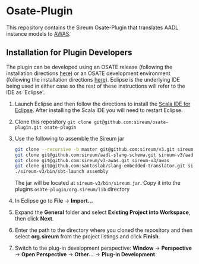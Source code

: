 # Osate-Plugin

This repository contains the Sireum Osate-Plugin that translates AADL instance
models to [AWAS](https://github.com/sireum/v3-awas).

## Installation for Plugin Developers 

The plugin can be developed using an OSATE release (following the installation
directions [here](http://osate.org/download-and-install.html)) or an OSATE
development environment (following the installation directions
[here](http://osate.org/setup-development.html)).  Eclipse is the underlying IDE
being used in either case so the rest of these instructions will refer to the
IDE as 'Eclipse'.

1. Launch Eclipse and then follow the directions to install the [Scala IDE for
   Eclipse](http://scala-ide.org).  After installing the Scala IDE you will need to
   restart Eclipse.

2. Clone this repository ``git clone git@github.com:sireum/osate-plugin.git osate-plugin``

3. Use the following to assemble the Sireum jar

    ```bash
    git clone --recursive -b master git@github.com:sireum/v3.git sireum-v3
    git clone git@github.com:sireum/aadl-slang-schema.git sireum-v3/aadl/skema
    git clone git@github.com:sireum/v3-awas.git sireum-v3/awas
    git clone git@github.com:santoslab/slang-embedded-translator.git sireum-v3/aadl/arsit
    ./sireum-v3/bin/sbt-launch assembly
    ```
    The jar will be located at ``sireum-v3/bin/sireum.jar``.  Copy it into the plugins 
    ``osate-plugin/org.sireum/lib`` directory

4. In Eclipse go to __File__ -> __Import...__  

5. Expand the __General__ folder and select __Existing Project into Workspace__, then click 
   __Next__.

6. Enter the path to the directory where you cloned the repository and then select __org.sireum__ 
   from the project listings and click __Finish__.

7. Switch to the plug-in development perspective: __Window__ -> __Perspective__ -> 
   __Open Perspective__ -> __Other...__ -> __Plug-in Development__.

    
<!---
## Installation for Users

1. Download and install the latest [OSATE release](http://osate.org/download-and-install.html)

2. TBD
--->

